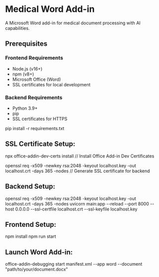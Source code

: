 # Medical Word Add-in

A Microsoft Word add-in for medical document processing with AI capabilities.

## Prerequisites

### Frontend Requirements
- Node.js (v16+)
- npm (v8+)
- Microsoft Office (Word)
- SSL certificates for local development

### Backend Requirements
- Python 3.9+
- pip
- SSL certificates for HTTPS

pip install -r requirements.txt

## SSL Certificate Setup:
npx office-addin-dev-certs install // Install Office Add-in Dev Certificates

openssl req -x509 -newkey rsa:2048 -keyout localhost.key -out localhost.crt -days 365 -nodes // Generate SSL certificate for backend

## Backend Setup:
openssl req -x509 -newkey rsa:2048 -keyout localhost.key -out localhost.crt -days 365 -nodes
uvicorn main:app --reload --port 8000 --host 0.0.0.0 --ssl-certfile localhost.crt --ssl-keyfile localhost.key

## Frontend Setup:
npm install
npm run start

## Launch Word Add-in:
office-addin-debugging start manifest.xml --app word --document "path/to/your/document.docx"


